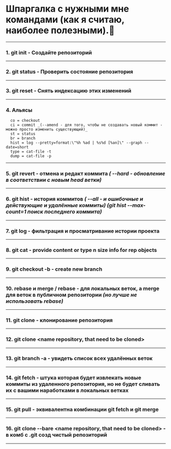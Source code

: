 # Шпаргалка с нужными мне командами (как я считаю, наиболее полезными).:black_square_button:
____


### 1.  git init - Создайте репозиторий 

____


### 2.  git status - Проверить состояние репозитория

____


### 3.   git reset - Cнять индексацию этих изменений

____


### 4. Альясы 
      co = checkout  
      ci = commit _(--amend - для того, чтобы не создавать новый коммит - можно просто изменить существующий)_
      st = status
      br = branch
      hist = log --pretty=format:\"%h %ad | %s%d [%an]\" --graph --date=short
      type = cat-file -t
      dump = cat-file -p
      
____


### 5.  git revert - отмена и редакт коммита _( --hard - обновление в соответствии с новым head ветки)_

____


### 6.  git hist - история коммитов _( --all - и ошибочные и действующие и удалённые коммиты) (git hist --max-count=1 поиск последнего коммита)_

____


### 7.  git log - фильтрация и просматривание истории проекта

____


### 8.  git cat - provide content or type n size info for rep objects

____


### 9.  git checkout -b - create new branch

____


### 10. rebase и merge / rebase - для локальных веток, а merge для веток в публичном репозитории _(но лучше не использовать rebase)_

____


### 11. git clone - клонирование репозитория 

____


### 12. git clone <name repository, that need to be cloned> <name new cloned repository>
     
____
     
     
### 13. git branch -a  - увидеть список всех удалённых веток
     
____
     
     
### 14. git fetch - штука которая  будет извлекать новые коммиты из удаленного репозитория, но не будет сливать их с вашими наработками в локальных ветках
     
____
     
     
### 15. git pull - эквивалентна комбинации git fetch и git merge
     
____
     
     
### 16. git clone --bare <name repository, that need to be cloned> <name new cloned repository> - в комб с .git созд чистый репозиторий
     
____
